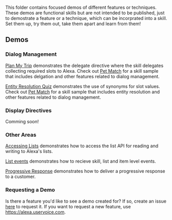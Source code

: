 This folder contains focused demos of different features or techniques.  These demos are functional skills but are not intended to be published, just to demostrate a feature or a technique, which can be incorprated into a skill.  Set them up, try them out, take them apart and learn from them!

## Demos

### Dialog Management

[Plan My Trip](./skill-demo-dialog-delegate/) demonstrates the delegate directive where the skill delegates collecting required slots to Alexa.  Check out [Pet Match](https://github.com/alexa/skill-sample-nodejs-petmatch) for a skill sample that includes delgation and other features related to dialog management.  

[Entity Resolution Quiz](./skill-demo-entity-resolution) demonstrates the use of synonyms for slot values.  Check out [Pet Match](https://github.com/alexa/skill-sample-nodejs-petmatch) for a skill sample that includes entity resolution and other features related to dialog management.  

### Display Directives

Comming soon!

### Other Areas
[Accessing Lists](./skill-demo-list-access) demonstrates how to access the list API for reading and writing to Alexa's lists.

[List events](./skill-demo-list-events) demonstrates how to recieve skill, list and item level events.

[Progressive Response](./skill-demo-progressive-response) demonstrates how to deliver a progressive response to a customer.

### Requesting a Demo

Is there a feature you'd like to see a demo created for?  If so, create an issue [here](../issues/new?template=feature_request.md) to request it.  If you want to request a new feature, use https://alexa.uservoice.com.